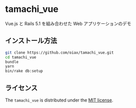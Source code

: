 tamachi_vue
===========

Vue.js と Rails 5.1 を組み合わせた Web アプリケーションのデモ

## インストール方法

```bash
git clone https://github.com/oiax/tamachi_vue.git
cd tamachi_vue
bundle
yarn
bin/rake db:setup
```

## ライセンス

The `tamachi_vue` is distributed under the [MIT license](LICENSE).
